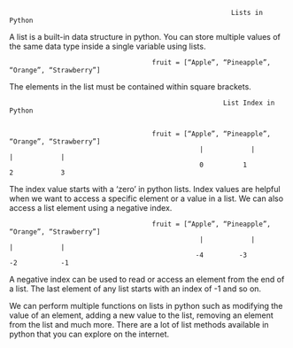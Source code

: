                                                             Lists in Python
                                                            


A list is a built-in data structure in python. You can store multiple values of the same data type inside a single variable using lists.


                                        fruit = [“Apple”, “Pineapple”, “Orange”, “Strawberry”]	


The elements in the list must be contained within square brackets. 


                                                          List Index in Python
                                                          

                                        fruit = [“Apple”, “Pineapple”, “Orange”, “Strawberry”]	
                                                    | 		     |		      |            |
                                                    0 	       1          2            3

The index value starts with a ‘zero’ in python lists. Index values are helpful when we want to access a specific element or a value in a list. 
We can also access a list element using a negative index.



                                        fruit = [“Apple”, “Pineapple”, “Orange”, “Strawberry”]	
                                                    | 		     |		      |            |
                                                   -4 	      -3         -2           -1
                                                   

A negative index can be used to read or access an element from the end of a list. The last element of any list starts with an index of -1 and so on.
 
We can perform multiple functions on lists in python such as modifying the value of an element, adding a new value to the list, 
removing an element from the list and much more. There are a lot of list methods available in python that you can explore on the internet.

